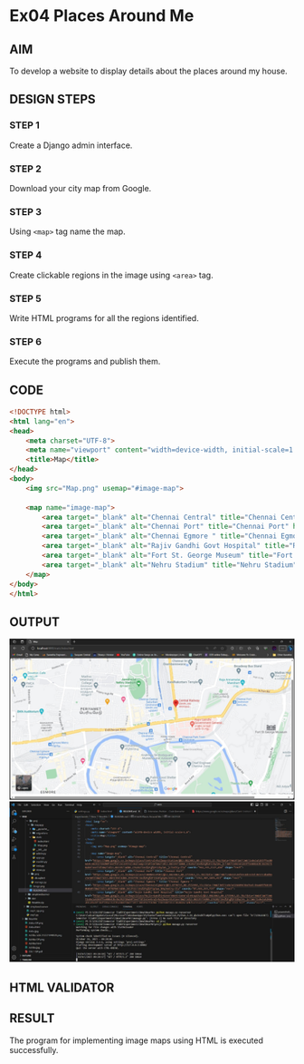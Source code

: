 # Ex04 Places Around Me
## AIM
To develop a website to display details about the places around my house.

## DESIGN STEPS

### STEP 1
Create a Django admin interface.

### STEP 2
Download your city map from Google.

### STEP 3
Using ```<map>``` tag name the map.

### STEP 4
Create clickable regions in the image using ```<area>``` tag.

### STEP 5
Write HTML programs for all the regions identified.

### STEP 6
Execute the programs and publish them.

## CODE
```html
<!DOCTYPE html>
<html lang="en">
<head>
    <meta charset="UTF-8">
    <meta name="viewport" content="width=device-width, initial-scale=1.0">
    <title>Map</title>
</head>
<body>
    <img src="Map.png" usemap="#image-map">

    <map name="image-map">
        <area target="_blank" alt="Chennai Central" title="Chennai Central" href="https://www.google.co.in/maps/place/Central+Railway+Station/@13.0823063,80.2755963,15.78z/data=!4m14!1m7!3m6!1s0x3a5265ffee00643b:0x392710ab0f3eeffd!2sCentral+Railway+Station!8m2!3d13.083397!4d80.276202!16s%2Fg%2F11byl4s_jc!3m5!1s0x3a5265ffee00643b:0x392710ab0f3eeffd!8m2!3d13.083397!4d80.276202!16s%2Fg%2F11byl4s_jc?entry=ttu" coords="962,331,1127,450" shape="rect">
        <area target="_blank" alt="Chennai Port" title="Chennai Port" href="https://www.google.co.in/maps/place/CHENNAI+PORT/@13.0823063,80.2755963,15.78z/data=!4m6!3m5!1s0x3a526f83c4dce21d:0x57cabad0ac5e38f2!8m2!3d13.0841394!4d80.2934778!16s%2Fg%2F11k8fg4g8v?entry=ttu" coords="1762,307,1876,413" shape="rect">
        <area target="_blank" alt="Chennai Egmore " title="Chennai Egmore " href="https://www.google.co.in/maps/place/Chennai+Egmore/@13.0778715,80.2552492,15z/data=!4m6!3m5!1s0x3a526609638a76a5:0xa605f681010b8b85!8m2!3d13.0778704!4d80.2612511!16s%2Fg%2F1ptwx_b9q?entry=ttu" coords="87,666,263,723" shape="rect">
        <area target="_blank" alt="Rajiv Gandhi Govt Hospital" title="Rajiv Gandhi Govt Hospital" href="https://www.google.co.in/maps/place/Rajiv+Gandhi+Government+General+Hospital/@13.0823063,80.2755963,15.78z/data=!4m14!1m7!3m6!1s0x3a5265ffee00643b:0x392710ab0f3eeffd!2sCentral+Railway+Station!8m2!3d13.083397!4d80.276202!16s%2Fg%2F11byl4s_jc!3m5!1s0x3a5268aabbad9a9f:0xf749acda22be400d!8m2!3d13.0810567!4d80.2781508!16zL20vMGQycWdk?entry=ttu" coords="1031,487,1192,567" shape="rect">
        <area target="_blank" alt="Fort St. George Museum" title="Fort St. George Museum" href="https://www.google.co.in/maps/place/Fort+St.George+Museum/@13.0823063,80.2755963,15.78z/data=!4m14!1m7!3m6!1s0x3a5265ffee00643b:0x392710ab0f3eeffd!2sCentral+Railway+Station!8m2!3d13.083397!4d80.276202!16s%2Fg%2F11byl4s_jc!3m5!1s0x3a5268ad0fe75195:0x4cff4a37449c92fd!8m2!3d13.0806383!4d80.2876185!16zL20vMDJ5Njhs?entry=ttu" coords="1444,495,1647,597" shape="rect">
        <area target="_blank" alt="Nehru Stadium" title="Nehru Stadium" href="https://www.google.co.in/maps/place/Jawaharlal+Nehru+Stadium/@13.0823063,80.2755963,15.78z/data=!4m14!1m7!3m6!1s0x3a5265ffee00643b:0x392710ab0f3eeffd!2sCentral+Railway+Station!8m2!3d13.083397!4d80.276202!16s%2Fg%2F11byl4s_jc!3m5!1s0x3a5265fbe6a909ab:0x5a6046dfc9f0d784!8m2!3d13.0857373!4d80.2717476!16zL20vMDc4YzV5?entry=ttu" coords="667,229,809,360" shape="rect">
    </map>
</body>
</html>
```

## OUTPUT
![Alt text](image.jpeg)
![Alt text](image1.jpeg)
## HTML VALIDATOR


## RESULT
The program for implementing image maps using HTML is executed successfully.
